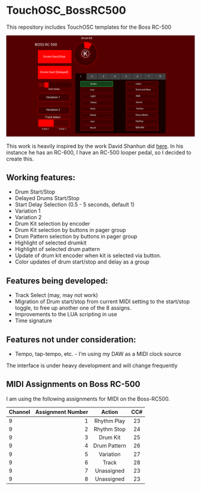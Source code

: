# TouchOSC_BossRC500
This repository includes TouchOSC templates for the Boss RC-500

![BossRC500](./images/Touch_OSC_BossRC500.png)

This work is heavily inspired by the work David Shanhun did [here](https://www.youtube.com/watch?v=DHOD1wRqrK8&t=1004s). In his instance
he has an RC-600, I have an RC-500 looper pedal, so I decided to create this.

## Working features:
* Drum Start/Stop
* Delayed Drums Start/Stop
* Start Delay Selection (0.5 - 5 seconds, default 1)
* Variation 1
* Variation 2
* Drum Kit selection by encoder
* Drum Kit selection by buttons in pager group
* Drum Pattern selection by buttons in pager group
* Highlight of selected drumkit
* Highlight of selected drum pattern
* Update of drum kit encoder when kit is selected via button.
* Color updates of drum start/stop and delay as a group

## Features being developed:
* Track Select (may, may not work)
* Migration of Drum start/stop from current MIDI setting to the start/stop toggle, to free up another one of the 8 assigns.
* Improvements to the LUA scripting in use
* Time signature

## Features not under consideration:
* Tempo, tap-tempo, etc. - I'm using my DAW as a MIDI clock source

The interface is under heavy development and will change frequently

## MIDI Assignments on Boss RC-500

I am using the following assignments for MIDI on the Boss-RC500. 

Channel | Assignment Number | Action | CC# 
| :--- | ---: | :---: | :---:
9  | 1 | Rhythm Play | 23
9  | 2 |Rhythm Stop | 24
9  | 3 |Drum Kit | 25
9  | 4 |Drum Pattern | 26
9  | 5 |Variation| 27
9  | 6 |Track | 28
9  | 7 |Unassigned | 23
9  | 8 |Unassigned | 23

